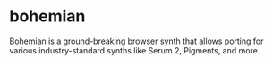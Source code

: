 # bohemian
Bohemian is a ground-breaking browser synth that allows porting for various industry-standard synths like Serum 2, Pigments, and more.
